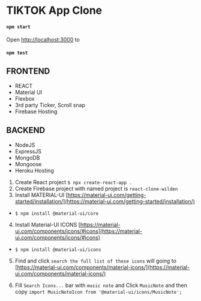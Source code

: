# TIKTOK App Clone

#### `npm start`

Open [http://localhost:3000](http://localhost:3000) to

#### `npm test`

## FRONTEND

- REACT
- Material UI
- Flexbox
- 3rd party Ticker, Scroll snap
- Firebase Hosting

## BACKEND

- NodeJS
- ExpressJS
- MongoDB
- Mongoose
- Heroku Hosting

1. Create React project `$ npx create-react-app .`
2. Create Firebase project with named project is `react-clone-wilden`
3. Install MATERIAL-UI [https://material-ui.com/getting-started/installation/](https://material-ui.com/getting-started/installation/)

- `$ npm install @material-ui/core`

4. Install Material-UI ICONS [https://material-ui.com/components/icons/#icons](https://material-ui.com/components/icons/#icons)

- `$ npm install @material-ui/icons`

5. Find and click `search the full list of these icons` will going to [https://material-ui.com/components/material-icons/](https://material-ui.com/components/material-icons/)

6. Fill `Search Icons...` bar with `music note` and Click `MusicNote` and then copy `import MusicNoteIcon from '@material-ui/icons/MusicNote';`
